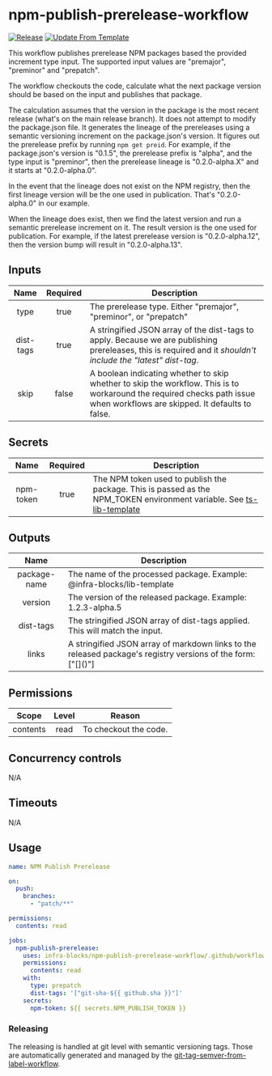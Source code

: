 # npm-publish-prerelease-workflow
[![Release](https://github.com/infra-blocks/npm-publish-prerelease-workflow/actions/workflows/release.yml/badge.svg)](https://github.com/infra-blocks/npm-publish-prerelease-workflow/actions/workflows/release.yml)
[![Update From Template](https://github.com/infra-blocks/npm-publish-prerelease-workflow/actions/workflows/update-from-template.yml/badge.svg)](https://github.com/infra-blocks/npm-publish-prerelease-workflow/actions/workflows/update-from-template.yml)

This workflow publishes prerelease NPM packages based the provided increment type input. The supported input
values are "premajor", "preminor" and "prepatch".

The workflow checkouts the code, calculate what the next package version should be based on the input and publishes
that package.

The calculation assumes that the version in the package is the most recent release (what's on the main release branch).
It does not attempt to modify the package.json file. It generates the lineage of the prereleases using a semantic
versioning increment on the package.json's version. It figures out the prerelease prefix by running `npm get preid`.
For example, if the package.json's version is "0.1.5", the prerelease prefix is "alpha", and the type input
is "preminor", then the prerelease lineage is "0.2.0-alpha.X" and it starts at "0.2.0-alpha.0".

In the event that the lineage does not exist on the NPM registry, then the first lineage version will be the one
used in publication. That's "0.2.0-alpha.0" in our example.

When the lineage does exist, then we find the latest version and run a semantic prerelease increment on it. The
result version is the one used for publication. For example, if the latest prerelease version is "0.2.0-alpha.12",
then the version bump will result in "0.2.0-alpha.13".

## Inputs

|   Name    | Required | Description                                                                                                                                                               |
|:---------:|:--------:|---------------------------------------------------------------------------------------------------------------------------------------------------------------------------|
|   type    |   true   | The prerelease type. Either "premajor", "preminor", or "prepatch"                                                                                                         |
| dist-tags |   true   | A stringified JSON array of the dist-tags to apply. Because we are publishing prereleases, this is required and it *shouldn't include the "latest" dist-tag*.             |
|   skip    |  false   | A boolean indicating whether to skip whether to skip the workflow. This is to workaround the required checks path issue when workflows are skipped. It defaults to false. |

## Secrets

|   Name    | Required | Description                                                                                                                                                                      |
|:---------:|:--------:|----------------------------------------------------------------------------------------------------------------------------------------------------------------------------------|
| npm-token |   true   | The NPM token used to publish the package. This is passed as the NPM_TOKEN environment variable. See [ts-lib-template](https://github.com/infra-blocks/ts-lib-template) |

## Outputs

|     Name     | Description                                                                                                                                                   |
|:------------:|---------------------------------------------------------------------------------------------------------------------------------------------------------------|
| package-name | The name of the processed package. Example: @infra-blocks/lib-template                                                                                        |
|   version    | The version of the released package. Example: 1.2.3-alpha.5                                                                                                   |
|  dist-tags   | The stringified JSON array of dist-tags applied. This will match the input.                                                                                   |
|    links     | A stringified JSON array of markdown links to the released package's registry versions of the form:<br/> ["\[<package-identifier>\](<version-registry-url>)"] |

## Permissions

|  Scope   | Level | Reason                |
|:--------:|:-----:|-----------------------|
| contents | read  | To checkout the code. |

## Concurrency controls

N/A

## Timeouts

N/A

## Usage

```yaml
name: NPM Publish Prerelease

on:
  push:
    branches:
      - "patch/**"

permissions:
  contents: read

jobs:
  npm-publish-prerelease:
    uses: infra-blocks/npm-publish-prerelease-workflow/.github/workflows/workflow.yml@v1
    permissions:
      contents: read
    with:
      type: prepatch
      dist-tags: '["git-sha-${{ github.sha }}"]'
    secrets:
      npm-token: ${{ secrets.NPM_PUBLISH_TOKEN }}
```

### Releasing

The releasing is handled at git level with semantic versioning tags. Those are automatically generated and managed
by the [git-tag-semver-from-label-workflow](https://github.com/infra-blocks/git-tag-semver-from-label-workflow).
